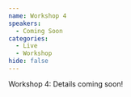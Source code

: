 ```yaml
---
name: Workshop 4
speakers:
  - Coming Soon
categories:
  - Live
  - Workshop
hide: false
---
```


Workshop 4: Details coming soon!